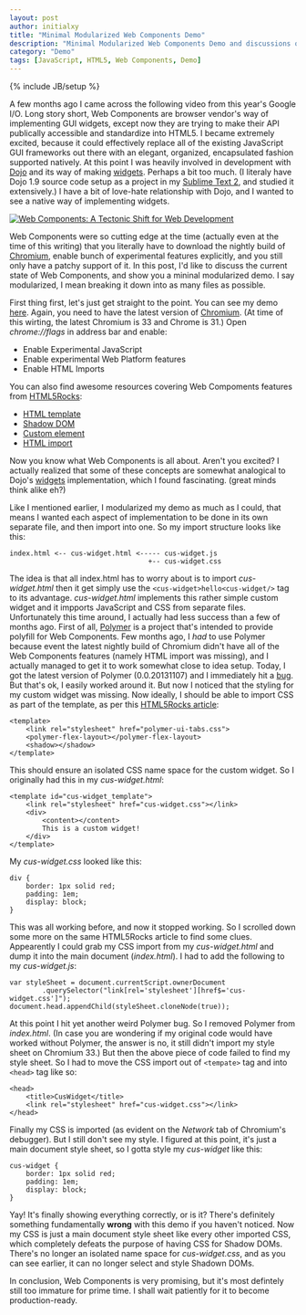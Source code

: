 ```yaml
---
layout: post
author: initialxy
title: "Minimal Modularized Web Components Demo"
description: "Minimal Modularized Web Components Demo and discussions on the brave new technology."
category: "Demo"
tags: [JavaScript, HTML5, Web Components, Demo]
---
```

{% include JB/setup %}

A few months ago I came across the following video from this year's Google I/O. Long story short, Web Components are browser vendor's way of implementing GUI widgets, except now they are trying to make their API publically accessible and standardize into HTML5. I became extremely excited, because it could effectively replace all of the existing JavaScript GUI frameworks out there with an elegant, organized, encapsulated fashion supported natively. At this point I was heavily involved in development with [Dojo](http://dojotoolkit.org/) and its way of making [widgets](http://dojotoolkit.org/reference-guide/1.9/quickstart/writingWidgets.html). Perhaps a bit too much. (I literaly have Dojo 1.9 source code setup as a project in my [Sublime Text 2](http://www.sublimetext.com/2), and studied it extensively.) I have a bit of love-hate relationship with Dojo, and I wanted to see a native way of implementing widgets.

[![Web Components: A Tectonic Shift for Web Development](http://img.youtube.com/vi/fqULJBBEVQE/0.jpg)](http://www.youtube.com/watch?v=fqULJBBEVQE)

Web Components were so cutting edge at the time (actually even at the time of this writing) that you literally have to download the nightly build of [Chromium](http://www.chromium.org/), enable bunch of experimental features explicitly, and you still only have a patchy support of it. In this post, I'd like to discuss the current state of Web Components, and show you a mininal modularized demo. I say modularized, I mean breaking it down into as many files as possible.<!--more-->

First thing first, let's just get straight to the point. You can see my demo [here](/static/files/2013-11-22-minimal-modularized-web-components-demo/demo/). Again, you need to have the latest version of [Chromium](http://www.chromium.org/). (At time of this wirting, the latest Chromium is 33 and Chrome is 31.) Open _chrome://flags_ in address bar and enable:

* Enable Experimental JavaScript
* Enable experimental Web Platform features
* Enable HTML Imports

You can also find awesome resources covering Web Compoments features from [HTML5Rocks](http://www.html5rocks.com/en/):

* [HTML template](http://www.html5rocks.com/en/tutorials/webcomponents/template/)
* [Shadow DOM](http://www.html5rocks.com/en/tutorials/webcomponents/shadowdom/)
* [Custom element](http://www.html5rocks.com/en/tutorials/webcomponents/customelements/)
* [HTML import](http://www.html5rocks.com/en/tutorials/webcomponents/imports/)

Now you know what Web Components is all about. Aren't you excited? I actually realized that some of these concepts are somewhat analogical to Dojo's [widgets](http://dojotoolkit.org/reference-guide/1.9/quickstart/writingWidgets.html) implementation, which I found fascinating. (great minds think alike eh?)

Like I mentioned earlier, I modularized my demo as much as I could, that means I wanted each aspect of implementation to be done in its own separate file, and then import into one. So my import structure looks like this:

    index.html <-- cus-widget.html <----- cus-widget.js
                                      +-- cus-widget.css

The idea is that all index.html has to worry about is to import _cus-widget.html_ then it get simply use the `<cus-widget>hello<cus-widget/>` tag to its advantage. _cus-widget.html_ implements this rather simple custom widget and it impports JavaScript and CSS from separate files. Unfortunately this time around, I actually had less success than a few of months ago. First of all, [Polymer](http://www.polymer-project.org/) is a project that's intended to provide polyfill for Web Components. Few months ago, I _had_ to use Polymer because event the latest nightly build of Chromium didn't have all of the Web Components features (namely HTML import was missing), and I actually managed to get it to work somewhat close to idea setup. Today, I got the latest version of Polymer (0.0.20131107) and I immediately hit a [bug](https://github.com/Polymer/polymer/issues/290). But that's ok, I easily worked around it. But now I noticed that the styling for my custom widget was missing. Now ideally, I should be able to import CSS as part of the template, as per this [HTML5Rocks article](http://www.html5rocks.com/en/tutorials/webcomponents/imports/):

    <template>
        <link rel="stylesheet" href="polymer-ui-tabs.css">
        <polymer-flex-layout></polymer-flex-layout>
        <shadow></shadow>
    </template>

This should ensure an isolated CSS name space for the custom widget. So I originally had this in my _cus-widget.html_:

    <template id="cus-widget_template">
        <link rel="stylesheet" href="cus-widget.css"></link>
        <div>
            <content></content>
            This is a custom widget!
        </div>
    </template>

My _cus-widget.css_ looked like this:

    div {
        border: 1px solid red;
        padding: 1em;
        display: block;
    }

This was all working before, and now it stopped working. So I scrolled down some more on the same HTML5Rocks article to find some clues. Appearently I could grab my CSS import from my _cus-widget.html_ and dump it into the main document (_index.html_). I had to add the following to my _cus-widget.js_:

    var styleSheet = document.currentScript.ownerDocument
            .querySelector("link[rel='stylesheet'][href$='cus-widget.css']");
    document.head.appendChild(styleSheet.cloneNode(true));

At this point I hit yet another weird Polymer bug. So I removed Polymer from _index.html_. (In case you are wondering if my original code would have worked without Polymer, the answer is no, it still didn't import my style sheet on Chromium 33.) But then the above piece of code failed to find my style sheet. So I had to move the CSS import out of `<tempate>` tag and into `<head>` tag like so:

    <head>
        <title>CusWidget</title>
        <link rel="stylesheet" href="cus-widget.css"></link>
    </head>

Finally my CSS is imported (as evident on the _Network_ tab of Chromium's debugger). But I still don't see my style. I figured at this point, it's just a main document style sheet, so I gotta style my _cus-widget_ like this:

    cus-widget {
        border: 1px solid red;
        padding: 1em;
        display: block;
    }

Yay! It's finally showing everything correctly, or is it? There's definitely something fundamentally **wrong** with this demo if you haven't noticed. Now my CSS is just a main document style sheet like every other imported CSS, which completely defeats the purpose of having CSS for Shadow DOMs. There's no longer an isolated name space for _cus-widget.css_, and as you can see earlier, it can no longer select and style Shadown DOMs.

In conclusion, Web Components is very promising, but it's most defintely still too immature for prime time. I shall wait patiently for it to become production-ready.
